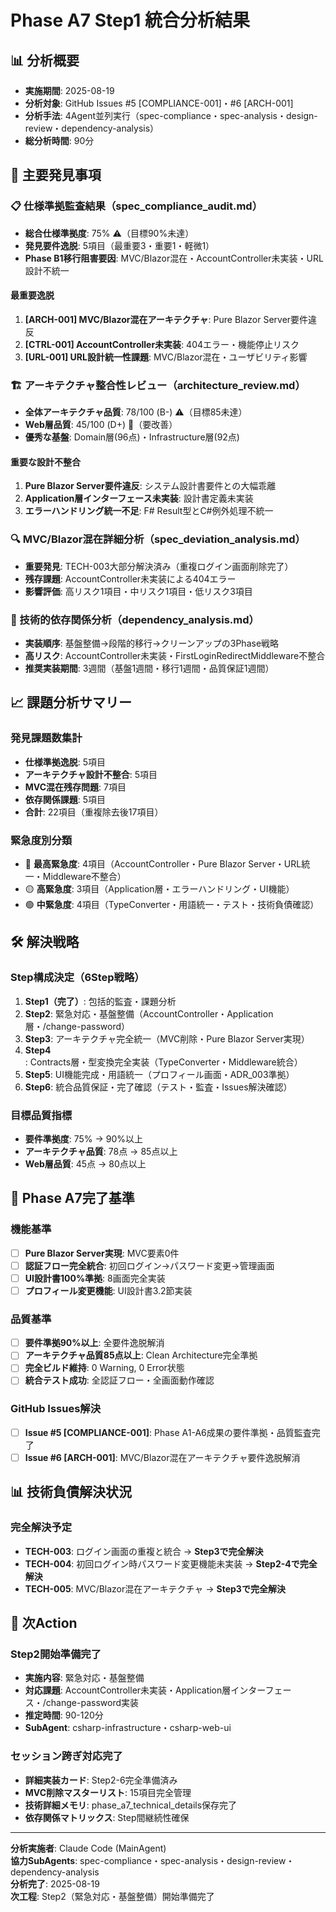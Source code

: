 # Phase A7 Step1 統合分析結果

## 📊 分析概要
- **実施期間**: 2025-08-19
- **分析対象**: GitHub Issues #5 [COMPLIANCE-001]・#6 [ARCH-001]
- **分析手法**: 4Agent並列実行（spec-compliance・spec-analysis・design-review・dependency-analysis）
- **総分析時間**: 90分

## 🎯 主要発見事項

### 📋 仕様準拠監査結果（spec_compliance_audit.md）
- **総合仕様準拠度**: 75% ⚠️（目標90%未達）
- **発見要件逸脱**: 5項目（最重要3・重要1・軽微1）
- **Phase B1移行阻害要因**: MVC/Blazor混在・AccountController未実装・URL設計不統一

#### 最重要逸脱
1. **[ARCH-001] MVC/Blazor混在アーキテクチャ**: Pure Blazor Server要件違反
2. **[CTRL-001] AccountController未実装**: 404エラー・機能停止リスク
3. **[URL-001] URL設計統一性課題**: MVC/Blazor混在・ユーザビリティ影響

### 🏗️ アーキテクチャ整合性レビュー（architecture_review.md）
- **全体アーキテクチャ品質**: 78/100 (B-) ⚠️（目標85未達）
- **Web層品質**: 45/100 (D+) 🚨（要改善）
- **優秀な基盤**: Domain層(96点)・Infrastructure層(92点)

#### 重要な設計不整合
1. **Pure Blazor Server要件違反**: システム設計書要件との大幅乖離
2. **Application層インターフェース未実装**: 設計書定義未実装
3. **エラーハンドリング統一不足**: F# Result型とC#例外処理不統一

### 🔍 MVC/Blazor混在詳細分析（spec_deviation_analysis.md）
- **重要発見**: TECH-003大部分解決済み（重複ログイン画面削除完了）
- **残存課題**: AccountController未実装による404エラー
- **影響評価**: 高リスク1項目・中リスク1項目・低リスク3項目

### 🔗 技術的依存関係分析（dependency_analysis.md）
- **実装順序**: 基盤整備→段階的移行→クリーンアップの3Phase戦略
- **高リスク**: AccountController未実装・FirstLoginRedirectMiddleware不整合
- **推奨実装期間**: 3週間（基盤1週間・移行1週間・品質保証1週間）

## 📈 課題分析サマリー

### 発見課題数集計
- **仕様準拠逸脱**: 5項目
- **アーキテクチャ設計不整合**: 5項目
- **MVC混在残存問題**: 7項目
- **依存関係課題**: 5項目
- **合計**: 22項目（重複除去後17項目）

### 緊急度別分類
- 🔴 **最高緊急度**: 4項目（AccountController・Pure Blazor Server・URL統一・Middleware不整合）
- 🟡 **高緊急度**: 3項目（Application層・エラーハンドリング・UI機能）
- 🟢 **中緊急度**: 4項目（TypeConverter・用語統一・テスト・技術負債確認）

## 🛠️ 解決戦略

### Step構成決定（6Step戦略）
1. **Step1（完了）**: 包括的監査・課題分析
2. **Step2**: 緊急対応・基盤整備（AccountController・Application層・/change-password）
3. **Step3**: アーキテクチャ完全統一（MVC削除・Pure Blazor Server実現）
4. **Step4**: Contracts層・型変換完全実装（TypeConverter・Middleware統合）
5. **Step5**: UI機能完成・用語統一（プロフィール画面・ADR_003準拠）
6. **Step6**: 統合品質保証・完了確認（テスト・監査・Issues解決確認）

### 目標品質指標
- **要件準拠度**: 75% → 90%以上
- **アーキテクチャ品質**: 78点 → 85点以上  
- **Web層品質**: 45点 → 80点以上

## 🎯 Phase A7完了基準

### 機能基準
- [ ] **Pure Blazor Server実現**: MVC要素0件
- [ ] **認証フロー完全統合**: 初回ログイン→パスワード変更→管理画面
- [ ] **UI設計書100%準拠**: 8画面完全実装
- [ ] **プロフィール変更機能**: UI設計書3.2節実装

### 品質基準  
- [ ] **要件準拠90%以上**: 全要件逸脱解消
- [ ] **アーキテクチャ品質85点以上**: Clean Architecture完全準拠
- [ ] **完全ビルド維持**: 0 Warning, 0 Error状態
- [ ] **統合テスト成功**: 全認証フロー・全画面動作確認

### GitHub Issues解決
- [ ] **Issue #5 [COMPLIANCE-001]**: Phase A1-A6成果の要件準拠・品質監査完了
- [ ] **Issue #6 [ARCH-001]**: MVC/Blazor混在アーキテクチャ要件逸脱解消

## 📊 技術負債解決状況

### 完全解決予定
- **TECH-003**: ログイン画面の重複と統合 → **Step3で完全解決**
- **TECH-004**: 初回ログイン時パスワード変更機能未実装 → **Step2-4で完全解決**
- **TECH-005**: MVC/Blazor混在アーキテクチャ → **Step3で完全解決**

## 🚀 次Action

### Step2開始準備完了
- **実施内容**: 緊急対応・基盤整備
- **対応課題**: AccountController未実装・Application層インターフェース・/change-password実装
- **推定時間**: 90-120分
- **SubAgent**: csharp-infrastructure・csharp-web-ui

### セッション跨ぎ対応完了
- **詳細実装カード**: Step2-6完全準備済み
- **MVC削除マスターリスト**: 15項目完全管理
- **技術詳細メモリ**: phase_a7_technical_details保存完了
- **依存関係マトリックス**: Step間継続性確保

---

**分析実施者**: Claude Code (MainAgent)  
**協力SubAgents**: spec-compliance・spec-analysis・design-review・dependency-analysis  
**分析完了**: 2025-08-19  
**次工程**: Step2（緊急対応・基盤整備）開始準備完了